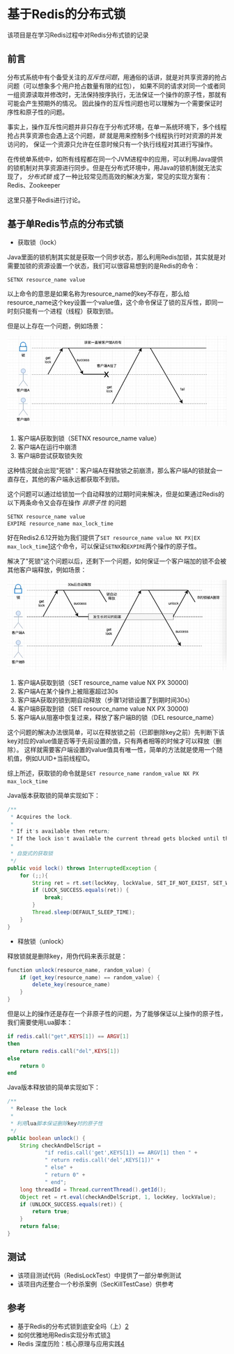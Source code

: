 基于Redis的分布式锁
===

该项目是在学习Redis过程中对Redis分布式锁的记录

前言
---
分布式系统中有个备受关注的*互斥性问题*，用通俗的话讲，就是对共享资源的抢占问题（可以想象多个用户抢占数量有限的红包），
如果不同的请求对同一个或者同一组资源读取并修改时，无法保持按序执行，无法保证一个操作的原子性，那就有可能会产生预期外的情况。
因此操作的互斥性问题也可以理解为一个需要保证时序性和原子性的问题。

事实上，操作互斥性问题并非只存在于分布式环境，在单一系统环境下，多个线程抢占共享资源也会遇上这个问题，*锁* 就是用来控制多个线程执行时对资源的并发访问的，
保证一个资源只允许在任意时候只有一个执行线程对其进行写操作。

在传统单系统中，如所有线程都在同一个JVM进程中的应用，可以利用Java提供的锁机制对共享资源进行同步。但是在分布式环境中，用Java的锁机制就无法实现了，
*分布式锁* 成了一种比较常见而高效的解决方案，常见的实现方案有：Redis、Zookeeper

这里只基于Redis进行讨论。


基于单Redis节点的分布式锁
---

* 获取锁（lock）

Java里面的锁机制其实就是获取一个同步状态，那么利用Redis加锁，其实就是对需要加锁的资源设置一个状态，我们可以很容易想到的是Redis的命令：

```
SETNX resource_name value
```

以上命令的意思是如果名称为resource_name的key不存在，那么给resource_name这个key设置一个value值，这个命令保证了锁的互斥性，即同一时刻只能有一个进程（线程）获取到锁。

但是以上存在一个问题，例如场景：

![](src/main/resources/redislock1.png)

1. 客户端A获取到锁（SETNX resource_name value）
2. 客户端A在运行中崩溃
3. 客户端B尝试获取锁失败

这种情况就会出现"死锁"：客户端A在释放锁之前崩溃，那么客户端A的锁就会一直存在，其他的客户端永远都获取不到锁。

这个问题可以通过给锁加一个自动释放的过期时间来解决，但是如果通过Redis的以下两条命令又会存在操作 *非原子性* 的问题

```
SETNX resource_name value
EXPIRE resource_name max_lock_time
```

好在Redis2.6.12开始为我们提供了`SET resource_name value NX PX|EX max_lock_time`[1]这个命令，可以保证`SETNX`和`EXPIRE`两个操作的原子性。

解决了"死锁"这个问题以后，还剩下一个问题，如何保证一个客户端加的锁不会被其他客户端释放，例如场景：

![](src/main/resources/redislock2.png)

1. 客户端A获取到锁（SET resource_name value NX PX 30000)
2. 客户端A在某个操作上被阻塞超过30s
3. 客户端A获取的锁到期自动释放（步骤1对锁设置了到期时间30s）
4. 客户端B获取到锁（SET resource_name value NX PX 30000)
5. 客户端A从阻塞中恢复过来，释放了客户端B的锁（DEL resource_name）

这个问题的解决办法很简单，可以在释放锁之前（已即删除key之前）先判断下该key对应的value值是否等于先前设置的值，只有两者相等的时候才可以释放（删除）。
这样就需要客户端设置的value值具有唯一性，简单的方法就是使用一个随机值，例如UUID+当前线程ID。

综上所述，获取锁的命令就是`SET resource_name random_value NX PX max_lock_time`

Java版本获取锁的简单实现如下：

```java
/**
 * Acquires the lock.
 *
 * If it's available then return;
 * If the lock isn't available the current thread gets blocked until the lock is released
 *
 * 自旋式的获取锁
 */
public void lock() throws InterruptedException {
    for (;;){
        String ret = rt.set(lockKey, lockValue, SET_IF_NOT_EXIST, SET_WITH_EXPIRE, lockExpireTime);
        if (LOCK_SUCCESS.equals(ret)) {
            break;
        }
        Thread.sleep(DEFAULT_SLEEP_TIME);
    }
}
```

* 释放锁（unlock）

释放锁就是删除key，用伪代码来表示就是：

```java
function unlock(resource_name, random_value) {
    if (get_key(resource_name) == random_value) {
        delete_key(resource_name)
    }
}
```

但是以上的操作还是存在一个非原子性的问题，为了能够保证以上操作的原子性，我们需要使用Lua脚本：

```lua
if redis.call("get",KEYS[1]) == ARGV[1]
then
    return redis.call("del",KEYS[1])
else
    return 0
end
```

Java版本释放锁的简单实现如下：

```java
/**
 * Release the lock
 *
 * 利用lua脚本保证删除key时的原子性
 */
public boolean unlock() {
    String checkAndDelScript =
            "if redis.call('get',KEYS[1]) == ARGV[1] then " +
            " return redis.call('del',KEYS[1])" +
            " else" +
            " return 0" +
            " end";
    long threadId = Thread.currentThread().getId();
    Object ret = rt.eval(checkAndDelScript, 1, lockKey, lockValue);
    if (UNLOCK_SUCCESS.equals(ret)) {
        return true;
    }
    return false;
}    
```

测试
---
* 该项目测试代码（RedisLockTest）中提供了一部分单例测试
* 该项目内还整合一个秒杀案例（SecKillTestCase）供参考


参考
---
* 基于Redis的分布式锁到底安全吗（上）[2]
* 如何优雅地用Redis实现分布式锁[3]
* Redis 深度历险：核心原理与应用实践[4]

[1]: https://redis.io/commands/set
[2]: https://mp.weixin.qq.com/s?__biz=MzA4NTg1MjM0Mg==&mid=2657261514&idx=1&sn=47b1a63f065347943341910dddbb785d&chksm=84479e13b3301705ea29c86f457ad74010eba8a8a5c12a7f54bcf264a4a8c9d6adecbe32ad0b&scene=21#wechat_redirect
[3]: http://www.redis.cn/articles/20181020004.html
[4]: https://juejin.im/book/5afc2e5f6fb9a07a9b362527